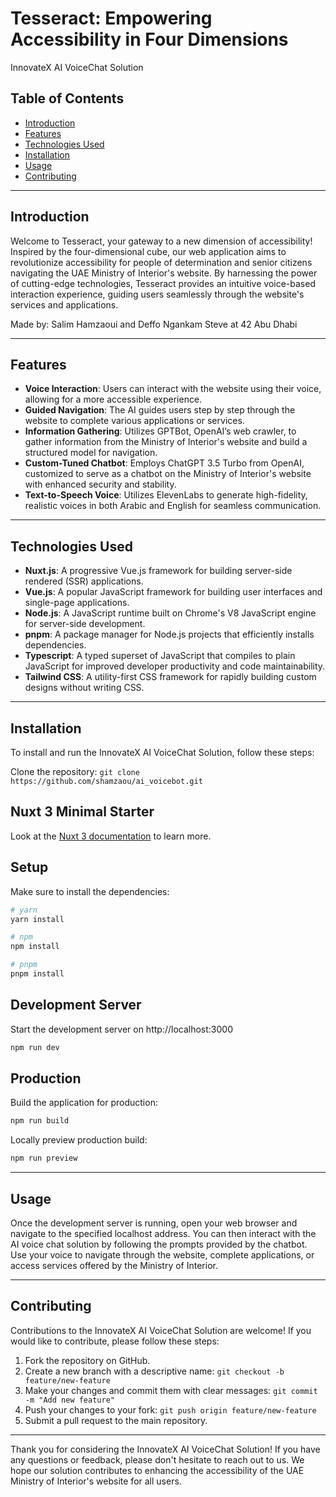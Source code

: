 # Tesseract: Empowering Accessibility in Four Dimensions
InnovateX AI VoiceChat Solution
## Table of Contents

- [Introduction](#introduction)
- [Features](#features)
- [Technologies Used](#technologies-used)
- [Installation](#installation)
- [Usage](#usage)
- [Contributing](#contributing)

---

## Introduction

Welcome to Tesseract, your gateway to a new dimension of accessibility! Inspired by the four-dimensional cube, our web application aims to revolutionize accessibility for people of determination and senior citizens navigating the UAE Ministry of Interior's website. By harnessing the power of cutting-edge technologies, Tesseract provides an intuitive voice-based interaction experience, guiding users seamlessly through the website's services and applications.

Made by: Salim Hamzaoui and Deffo Ngankam Steve at 42 Abu Dhabi

---

## Features

- **Voice Interaction**: Users can interact with the website using their voice, allowing for a more accessible experience.
- **Guided Navigation**: The AI guides users step by step through the website to complete various applications or services.
- **Information Gathering**: Utilizes GPTBot, OpenAI’s web crawler, to gather information from the Ministry of Interior's website and build a structured model for navigation.
- **Custom-Tuned Chatbot**: Employs ChatGPT 3.5 Turbo from OpenAI, customized to serve as a chatbot on the Ministry of Interior's website with enhanced security and stability.
- **Text-to-Speech Voice**: Utilizes ElevenLabs to generate high-fidelity, realistic voices in both Arabic and English for seamless communication.

---

## Technologies Used

- **Nuxt.js**: A progressive Vue.js framework for building server-side rendered (SSR) applications.
- **Vue.js**: A popular JavaScript framework for building user interfaces and single-page applications.
- **Node.js**: A JavaScript runtime built on Chrome's V8 JavaScript engine for server-side development.
- **pnpm**: A package manager for Node.js projects that efficiently installs dependencies.
- **Typescript**: A typed superset of JavaScript that compiles to plain JavaScript for improved developer productivity and code maintainability.
- **Tailwind CSS**: A utility-first CSS framework for rapidly building custom designs without writing CSS.

---

## Installation

To install and run the InnovateX AI VoiceChat Solution, follow these steps:

Clone the repository: `git clone https://github.com/shamzaou/ai_voicebot.git`

## Nuxt 3 Minimal Starter

Look at the [Nuxt 3 documentation](https://nuxt.com/docs/getting-started/introduction) to learn more.

## Setup

Make sure to install the dependencies:

```bash
# yarn
yarn install

# npm
npm install

# pnpm
pnpm install
```

## Development Server

Start the development server on http://localhost:3000

```bash
npm run dev
```

## Production

Build the application for production:

```bash
npm run build
```

Locally preview production build:

```bash
npm run preview
```

---

## Usage

Once the development server is running, open your web browser and navigate to the specified localhost address. You can then interact with the AI voice chat solution by following the prompts provided by the chatbot. Use your voice to navigate through the website, complete applications, or access services offered by the Ministry of Interior.

---

## Contributing

Contributions to the InnovateX AI VoiceChat Solution are welcome! If you would like to contribute, please follow these steps:

1. Fork the repository on GitHub.
2. Create a new branch with a descriptive name: `git checkout -b feature/new-feature`
3. Make your changes and commit them with clear messages: `git commit -m "Add new feature"`
4. Push your changes to your fork: `git push origin feature/new-feature`
5. Submit a pull request to the main repository.

---

Thank you for considering the InnovateX AI VoiceChat Solution! If you have any questions or feedback, please don't hesitate to reach out to us. We hope our solution contributes to enhancing the accessibility of the UAE Ministry of Interior's website for all users.



